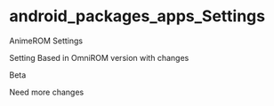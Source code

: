  android_packages_apps_Settings
==============================

AnimeROM Settings

Setting Based in OmniROM version with changes

Beta

Need more changes
